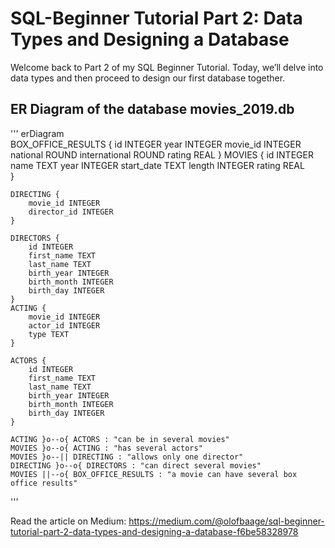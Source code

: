 # SQL-Beginner Tutorial Part 2: Data Types and Designing a Database

Welcome back to Part 2 of my SQL Beginner Tutorial. Today, we’ll delve into data types and then proceed to design our first database together.

## ER Diagram of the database movies_2019.db

'''
erDiagram              
    BOX_OFFICE_RESULTS {
        id INTEGER
        year INTEGER
        movie_id INTEGER
        national ROUND
        international ROUND
        rating REAL
    } 
    MOVIES {
        id INTEGER
        name TEXT
        year INTEGER
        start_date TEXT 
        length INTEGER
        rating REAL        
    } 
    

    DIRECTING {
        movie_id INTEGER 
        director_id INTEGER 
    }  

    DIRECTORS {
        id INTEGER
        first_name TEXT
        last_name TEXT
        birth_year INTEGER 
        birth_month INTEGER 
        birth_day INTEGER
    }     
    ACTING {
        movie_id INTEGER
        actor_id INTEGER
        type TEXT
    }
    
    ACTORS {
        id INTEGER
        first_name TEXT
        last_name TEXT
        birth_year INTEGER
        birth_month INTEGER
        birth_day INTEGER
    }   

    ACTING }o--o{ ACTORS : "can be in several movies"
    MOVIES }o--o{ ACTING : "has several actors"
    MOVIES }o--|| DIRECTING : "allows only one director"
    DIRECTING }o--o{ DIRECTORS : "can direct several movies" 
    MOVIES ||--o{ BOX_OFFICE_RESULTS : "a movie can have several box office results"   

'''


Read the article on Medium: https://medium.com/@olofbaage/sql-beginner-tutorial-part-2-data-types-and-designing-a-database-f6be58328978
